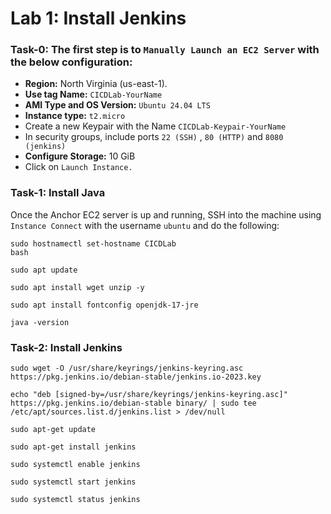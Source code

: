 # Lab 1: Install Jenkins

### Task-0: The first step is to `Manually Launch an EC2 Server` with the below configuration:

* **Region:** North Virginia (us-east-1).
* **Use tag Name:** `CICDLab-YourName`
* **AMI Type and OS Version:** `Ubuntu 24.04 LTS`
* **Instance type:** `t2.micro`
* Create a new Keypair with the Name `CICDLab-Keypair-YourName`
* In security groups, include ports `22 (SSH)` , `80 (HTTP)` and `8080 (jenkins)`
* **Configure Storage:** 10 GiB
* Click on `Launch Instance.`

### Task-1: Install Java
Once the Anchor EC2 server is up and running, SSH into the machine using `Instance Connect` with the username `ubuntu` and do the following:
```
sudo hostnamectl set-hostname CICDLab
bash
```
```
sudo apt update
```
```
sudo apt install wget unzip -y
```
```
sudo apt install fontconfig openjdk-17-jre
```
```
java -version
```
### Task-2: Install Jenkins

```
sudo wget -O /usr/share/keyrings/jenkins-keyring.asc   https://pkg.jenkins.io/debian-stable/jenkins.io-2023.key
```
```
echo "deb [signed-by=/usr/share/keyrings/jenkins-keyring.asc]"   https://pkg.jenkins.io/debian-stable binary/ | sudo tee   /etc/apt/sources.list.d/jenkins.list > /dev/null
```
```
sudo apt-get update
```
```
sudo apt-get install jenkins
```
```
sudo systemctl enable jenkins
```
```
sudo systemctl start jenkins
```
```
sudo systemctl status jenkins
```
